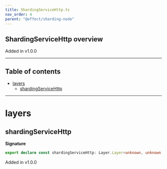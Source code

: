 ```yaml
---
title: ShardingServiceHttp.ts
nav_order: 4
parent: "@effect/sharding-node"
---
```


## ShardingServiceHttp overview

Added in v1.0.0

---

<h2 class="text-delta">Table of contents</h2>

- [layers](#layers)
  - [shardingServiceHttp](#shardingservicehttp)

---

# layers

## shardingServiceHttp

**Signature**

```ts
export declare const shardingServiceHttp: Layer.Layer<unknown, unknown, never>
```

Added in v1.0.0
